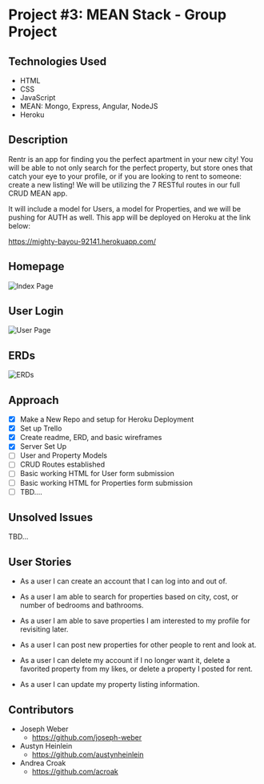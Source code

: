 # Project \#3: MEAN Stack - Group Project

## Technologies Used
  - HTML
  - CSS
  - JavaScript
  - MEAN: Mongo, Express, Angular, NodeJS
  - Heroku

## Description
  Rentr is an app for finding you the perfect apartment in your new city! You will be able to not only search for the perfect property, but store ones that catch your eye to your profile, or if you are looking to rent to someone: create a new listing! We will be utilizing the 7 RESTful routes in our full CRUD MEAN app.

  It will include a model for Users, a model for Properties, and we will be pushing for AUTH as well. This app will be deployed on Heroku at the link below:

  https://mighty-bayou-92141.herokuapp.com/

## Homepage
  ![Index Page](https://ibb.co/hYKNgy "Home Page Wireframe")

## User Login
  ![User Page](https://ibb.co/kCGw8d "User Page Wireframe")

## ERDs
  ![ERDs](https://i.imgur.com/DcrhYdD.jpg "ERDs")

## Approach
- [x] Make a New Repo and setup for Heroku Deployment
- [x] Set up Trello
- [x] Create readme, ERD, and basic wireframes
- [x] Server Set Up
- [ ] User and Property Models
- [ ] CRUD Routes established
- [ ] Basic working HTML for User form submission
- [ ] Basic working HTML for Properties form submission
- [ ] TBD....
## Unsolved Issues
TBD...

## User Stories
- As a user I can create an account that I can log into and out of.

- As a user I am able to search for properties based on city, cost, or number of bedrooms and bathrooms.

- As a user I am able to save properties I am interested to my profile for revisiting later.

- As a user I can post new properties for other people to rent and look at.

- As a user I can delete my account if I no longer want it, delete a favorited property from my likes, or delete a property I posted for rent.

- As a user I can update my property listing information.


## Contributors
  - Joseph Weber
    - https://github.com/joseph-weber
  - Austyn Heinlein
    - https://github.com/austynheinlein
  - Andrea Croak
    - https://github.com/acroak
